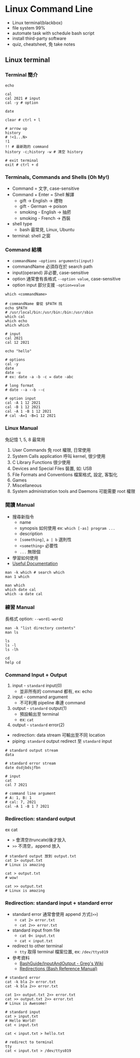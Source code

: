 # Linux Command Line

- Linux terminal(blackbox)
- file system 99%
- automate task with schedule bash script
- install third-party software
- quiz, cheatsheet, 免 take notes

## Linux terminal

### Terminal 簡介

```shell
echo

cal
cal 2021 # input
cal -y # option

date

clear # ctrl + l

# arrow up
history
# !<1...N>
!1
!! # 最新跑的 command
history -c;history -w # 清空 history

# exit terminal
exit # ctrl + d
```

### Terminals, Commands and Shells (Oh My!)

- Command = 文字, case-sensitive
- Command + Enter = Shell 解譯
  - gift -> English -> 禮物
  - gift - German -> poison
  - smoking - English -> 抽菸
  - smoking - French -> 西裝
- shell type
  - bash 最常見, Linux, Ubuntu
- terminal: shell 之窗

### Command 結構

- `commandName –options arguments(input)`
- commandName 必須存在於 search path
- input(operand) 非必要, case-sensitive
- option 通常會有長格式 `--option value`, case-sensitive
- option input 部分支援 `-option=value`

```shell
which <commandName>

# commandName 會從 $PATH 找
echo $PATH
# /usr/local/bin:/usr/bin:/bin:/usr/sbin
which cal
which echo
which which

# input
cal 2021
cal 12 2021

echo "hello"

# options
cal -y
date
date -u
# ex: date -a -b -c = date -abc

# long format
# date --a --b --c

# option input
cal -A 1 12 2021
cal -B 1 12 2021
cal -A 1 -B 1 12 2021
# cal -A=1 -B=1 12 2021
```

### Linux Manual

免記憶 1, 5, 8 最常用

1. User Commands 免 root 權限, 日常使用
2. System Calls application 呼叫 kernel, 很少使用
3. C Library Functions 很少使用
4. Devices and Special Files 裝置, 如: USB
5. File Formats and Conventions 檔案格式, 設定, 客製化
6. Games
7. Miscellaneous
8. System administration tools and Daemons 可能需要 root 權限

### 閱讀 Manual

- 搜尋新指令
  - name
  - synopsis 如何使用 ex: `which [-as] program ...`
  - description
  - `[something]`, `a | b` 選則性
  - `<something>` 必要性
  - `...` 無限個
- 學習如何使用
- [Useful Documentation](https://support.ca.com/cadocs/0/CA%20ARCserve%20%20Backup%2015-ENU/Bookshelf_Files/HTML/CMD_Ref/index.htm?toc.htm?command_line_syntax_characters.htm)

```shell
man -k which # search which
man 1 which

man which
which date cal
which -a date cal
```

### 練習 Manual

長格式 option: `--word1-word2`

```shell
man -k "list directory contents"
man ls

ls
ls -l
ls -lh

cd
help cd
```

### Command Input + Output

1. input - `standard` input(0)
    - 並非所有的 command 都有, ex: echo
2. input - command argument
    - 不可利用 pipeline 串連 command
3. output - `standard` output(1)
    - 預設輸出至 terminal
    - ex: `cat`
4. output - `standard` error(2)

- redirection: data stream 可輸出至不同 location
- piping: `standard` output redirect 至 `standard` input

```shell
# standard output stream
data

# standard error stream
date dsdjbdsjfbn

# input
cat
cal 7 2021

# command line argument
# A: 1, B: 1
# cal: 7, 2021
cal -A 1 -B 1 7 2021
```

### Redirection: standard output

ex cat

- `>` 會清空(truncate)後才放入
- `>>` 不清空，append 放入

```shell
# standard output 放到 output.txt
cat 1> output.txt
# Linux is amazing

cat > output.txt
# wow!

cat >> output.txt
# Linux is amazing
```

### Redirection: standard input + standard error

- standard error 通常會使用 append 方式(`>>`)
  - `cat 2> error.txt`
  - `cat 2>> error.txt`
- standard input from file
  - `cat 0< input.txt`
  - `cat < input.txt`
- redirect to other terminal
  - `tty` 取得 terminal 檔案位置, ex: `/dev/ttys019`
- 參考資料
  - [BashGuide/InputAndOutput - Greg's Wiki](http://mywiki.wooledge.org/BashGuide/InputAndOutput?#Redirection)
  - [Redirections (Bash Reference Manual)](https://www.gnu.org/software/bash/manual/html_node/Redirections.html)

```shell
# standard error
cat -k bla 2> error.txt
cat -k bla 2>> error.txt

cat 1>> output.txt 2>> error.txt
cat >> output.txt 2>> error.txt
# Linux is Awesome!

# standard input
cat > input.txt
# Hello World!
cat < input.txt

cat < input.txt > hello.txt

# redirect to terminal
tty
cat < input.txt > /dev/ttys019
```
